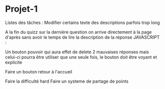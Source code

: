 # Projet-1
Listes des tâches :
Modifier certains texte des descriptions parfois trop long

A la fin du quizz sur la dernière question on arrive directement à la page d'après sans avoir le temps de lire la description de la réponse
JAVASCRIPT :

Un bouton pouvoir qui aura effet de delete 2 mauvaises réponses mais celui-ci pourra être utiliser que une seule fois, le bouton doit être voyant et explicite

Faire un bouton retour à l'accueil

Faire la difficulté hard
Faire un systeme de partage de points
